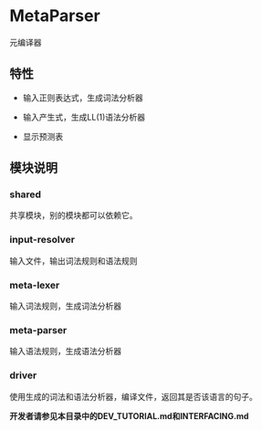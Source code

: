 #  MetaParser

元编译器

## 特性

- 输入正则表达式，生成词法分析器

- 输入产生式，生成LL(1)语法分析器

- 显示预测表

## 模块说明

### shared

共享模块，别的模块都可以依赖它。

### input-resolver

输入文件，输出词法规则和语法规则

### meta-lexer

输入词法规则，生成词法分析器

### meta-parser

输入语法规则，生成语法分析器

### driver

使用生成的词法和语法分析器，编译文件，返回其是否该语言的句子。

**开发者请参见本目录中的DEV_TUTORIAL.md和INTERFACING.md**